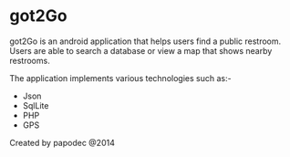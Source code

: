got2Go
======

got2Go is an android application that helps users find a public restroom. Users are able to search a database or view a map that shows nearby restrooms. 

The application implements various technologies such as:-
- Json
- SqlLite
- PHP
- GPS

Created by papodec @2014
